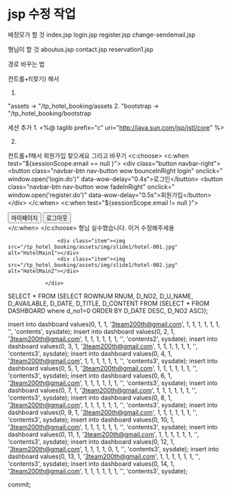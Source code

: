 # jsp 수정 작업 

배정모가 할 것
index.jsp
login.jsp
register.jsp
change-sendemail.jsp

형님이 할 것
aboutus.jsp
contact.jsp
reservation1.jsp

경로 바꾸는 법

컨트롤+f(찾기) 해서

1.
"assets
->
"/tp_hotel_booking/assets
2.
"bootstrap
->
"/tp_hotel_booking/bootstrap

세션 추가
1.
<%@ taglib prefix="c" uri="http://java.sun.com/jsp/jstl/core" %>

2.
컨트롤+f해서 회원가입 찾으세요 그리고 바꾸기
<c:choose>
	                	<c:when test="${sessionScope.email == null }">
		                    <div class="button navbar-right">
		                        <button class="navbar-btn nav-button wow bounceInRight login" onclick=" window.open('login.do')" data-wow-delay="0.4s">로그인</button>
		                        <button class="navbar-btn nav-button wow fadeInRight" onclick=" window.open('register.do')" data-wow-delay="0.5s">회원가입</button>
		                    </div>
		                </c:when>
		                <c:when test="${sessionScope.email != null }">
		                    <div class="button navbar-right">
		                        <button class="navbar-btn nav-button wow bounceInRight login" onclick=" window.open('mypage.do')" data-wow-delay="0.4s">마이페이지</button>
		                        <button class="navbar-btn nav-button wow fadeInRight" onclick=" window.open('LogoutAction.do')" data-wow-delay="0.5s">로그아웃</button>
		                    </div>
		                </c:when>
                    </c:choose>
형님 실수했습니다. 이거 수정해주세용
<div id="bg-slider" class="owl-carousel owl-theme">
 
                    <div class="item"><img src="/tp_hotel_booking/assets/img/slide1/hotel-001.jpg" alt="HotelMain1"></div>
                    <div class="item"><img src="/tp_hotel_booking/assets/img/slide1/hotel-002.jpg" alt="HotelMain2"></div>

                </div>

SELECT * FROM (SELECT ROWNUM RNUM, D_NO2, D_U_NAME, D_AVAILABLE, D_DATE, D_TITLE, D_CONTENT FROM (SELECT * FROM DASHBOARD where d_no1=0 ORDER BY D_DATE DESC, D_NO2 ASC));

insert into dashboard values(0, 1, 1, '3team200th@gmail.com', 1, 1, 1, 1, 1, 1, '', 'contents', sysdate);
insert into dashboard values(0, 2, 1, '3team200th@gmail.com', 1, 1, 1, 1, 1, 1, '', 'contents2', sysdate);
insert into dashboard values(0, 3, 1, '3team200th@gmail.com', 1, 1, 1, 1, 1, 1, '', 'contents3', sysdate);
insert into dashboard values(0, 4, 1, '3team200th@gmail.com', 1, 1, 1, 1, 1, 1, '', 'contents3', sysdate);
insert into dashboard values(0, 5, 1, '3team200th@gmail.com', 1, 1, 1, 1, 1, 1, '', 'contents3', sysdate);
insert into dashboard values(0, 6, 1, '3team200th@gmail.com', 1, 1, 1, 1, 1, 1, '', 'contents3', sysdate);
insert into dashboard values(0, 7, 1, '3team200th@gmail.com', 1, 1, 1, 1, 1, 1, '', 'contents3', sysdate);
insert into dashboard values(0, 8, 1, '3team200th@gmail.com', 1, 1, 1, 1, 1, 1, '', 'contents3', sysdate);
insert into dashboard values(0, 9, 1, '3team200th@gmail.com', 1, 1, 1, 1, 1, 1, '', 'contents3', sysdate);
insert into dashboard values(0, 10, 1, '3team200th@gmail.com', 1, 1, 1, 1, 1, 1, '', 'contents3', sysdate);
insert into dashboard values(0, 11, 1, '3team200th@gmail.com', 1, 1, 1, 1, 1, 1, '', 'contents3', sysdate);
insert into dashboard values(0, 12, 1, '3team200th@gmail.com', 1, 1, 1, 1, 0, 1, '', 'contents3', sysdate);
insert into dashboard values(0, 13, 1, '3team200th@gmail.com', 1, 1, 1, 1, 1, 1, '', 'contents3', sysdate);
insert into dashboard values(0, 14, 1, '3team200th@gmail.com', 1, 1, 1, 1, 1, 1, '', 'contents3', sysdate);

commit;
